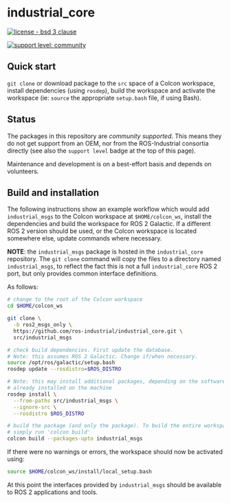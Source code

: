 # industrial_core

[![license - bsd 3 clause](https://img.shields.io/:license-BSD%203--Clause-blue.svg)](https://opensource.org/licenses/BSD-3-Clause)

[![support level: community](https://img.shields.io/badge/support%20level-community-lightgray.svg)](http://rosindustrial.org/news/2016/10/7/better-supporting-a-growing-ros-industrial-software-platform)


## Quick start

`git clone` or download package to the `src` space of a Colcon workspace, install dependencies (using `rosdep`), build the workspace and activate the workspace (ie: `source` the appropriate `setup.bash` file, if using Bash).


## Status

The packages in this repository are *community supported*.
This means they do not get support from an OEM, nor from the ROS-Industrial consortia directly (see also the `support level` badge at the top of this page).

Maintenance and development is on a best-effort basis and depends on volunteers.


## Build and installation

The following instructions show an example workflow which would add `industrial_msgs` to the Colcon workspace at `$HOME/colcon_ws`, install the dependencies and build the workspace for ROS 2 Galactic.
If a different ROS 2 version should be used, or the Colcon workspace is located somewhere else, update commands where necessary.

**NOTE**: the `industrial_msgs` package is hosted in the `industrial_core` repository.
The `git clone` command will copy the files to a directory named `industrial_msgs`, to reflect the fact this is not a full `industrial_core` ROS 2 port, but only provides common interface definitions.

As follows:

```bash
# change to the root of the Colcon workspace
cd $HOME/colcon_ws

git clone \
  -b ros2_msgs_only \
  https://github.com/ros-industrial/industrial_core.git \
  src/industrial_msgs

# check build dependencies. First update the database.
# Note: this assumes ROS 2 Galactic. Change if/when necessary.
source /opt/ros/galactic/setup.bash
rosdep update --rosdistro=$ROS_DISTRO

# Note: this may install additional packages, depending on the software
# already installed on the machine
rosdep install \
  --from-paths src/industrial_msgs \
  --ignore-src \
  --rosdistro $ROS_DISTRO

# build the package (and only the package). To build the entire workspace,
# simply run 'colcon build'
colcon build --packages-upto industrial_msgs
```

If there were no warnings or errors, the workspace should now be activated using:

```bash
source $HOME/colcon_ws/install/local_setup.bash
```

At this point the interfaces provided by `industrial_msgs` should be available to ROS 2 applications and tools.
